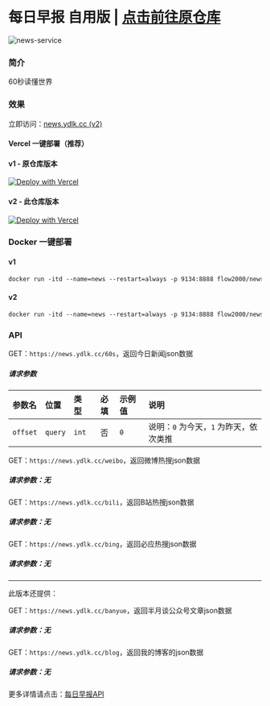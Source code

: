 # 每日早报 自用版 | [点击前往原仓库](https://github.com/flow2000/news)

![news-service](https://socialify.git.ci/YandaoLab/news-service/image?font=Bitter&language=1&name=1&owner=1&pattern=Circuit%20Board&theme=Auto)

### 简介

60秒读懂世界

### 效果

立即访问：[news.ydlk.cc (v2)](https://news.ydlk.cc/)

#### Vercel 一键部署（**推荐**）

#### v1 - 原仓库版本

[![Deploy with Vercel](https://vercel.com/button)](https://vercel.com/new/clone?repository-url=https://github.com/flow2000/news/tree/v1)

#### v2 - 此仓库版本

[![Deploy with Vercel](https://vercel.com/button)](https://vercel.com/new/clone?repository-url=https%3A%2F%2Fgithub.com%2FYandaoLab%2Fnews-service&project-name=news-service&repository-name=news-service&demo-title=Yandao%20Daily&demo-description=Daily%20Report%20Project&demo-url=https%3A%2F%2Fnews.ydlk.cc%2F&demo-image=https%3A%2F%2Fsocialify.git.ci%2FYandaoLab%2Fnews-service%2Fimage%3Ffont%3DBitter%26language%3D1%26name%3D1%26owner%3D1%26pattern%3DCircuit%2520Board%26theme%3DAuto)

### Docker 一键部署

#### v1

```markdown
docker run -itd --name=news --restart=always -p 9134:8888 flow2000/news:1.0.0
```

#### v2

```markdown
docker run -itd --name=news --restart=always -p 9134:8888 flow2000/news:2.0.0
```

### API

GET：`https://news.ydlk.cc/60s`，返回今日新闻json数据

##### 请求参数

| 参数名           | 位置  | 类型   | 必填 | 示例值 |说明  |
| :--------------- | :---- | :----- | :--: | :--------------------- | :--------------------- |
| `offset` | `query` | `int` |  否  | `0` |说明：`0` 为今天，`1` 为昨天，依次类推                            |

GET：`https://news.ydlk.cc/weibo`，返回微博热搜json数据

##### 请求参数：无

GET：`https://news.ydlk.cc/bili`，返回B站热搜json数据

##### 请求参数：无

GET：`https://news.ydlk.cc/bing`，返回必应热搜json数据

##### 请求参数：无

-----

此版本还提供：

GET：`https://news.ydlk.cc/banyue`，返回半月谈公众号文章json数据

##### 请求参数：无

GET：`https://news.ydlk.cc/blog`，返回我的博客的json数据

##### 请求参数：无

更多详情请点击：[每日早报API](https://news.panghai.top/docs)


